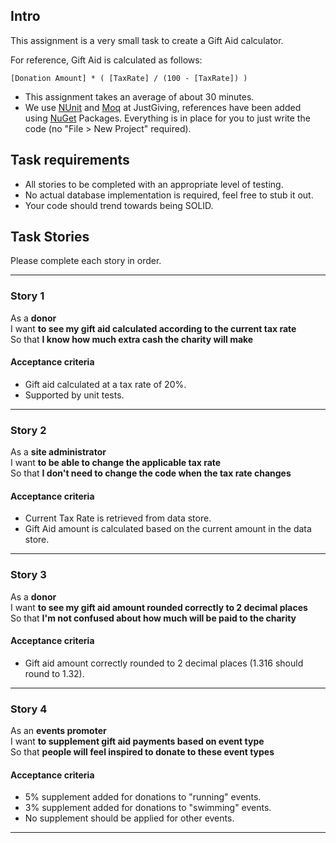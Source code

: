 ## Intro



This assignment is a very small task to create a Gift Aid calculator.

For reference, Gift Aid is calculated as follows:

`[Donation Amount] * ( [TaxRate] / (100 - [TaxRate]) )`

- This assignment takes an average of about 30 minutes.
- We use [NUnit](http://www.nunit.org) and [Moq](http://code.google.com/p/moq) at JustGiving, references have been added using [NuGet](http://nuget.codeplex.com/) Packages. Everything is in place for you to just write the code (no "File > New Project" required).

## Task requirements

- All stories to be completed with an appropriate level of testing.
- No actual database implementation is required, feel free to stub it out.
- Your code should trend towards being SOLID.


## Task Stories

Please complete each story in order.

---

### Story 1

As a **donor**  
I want **to see my gift aid calculated according to the current tax rate**  
So that **I know how much extra cash the charity will make**

#### Acceptance criteria

- Gift aid calculated at a tax rate of 20%.
- Supported by unit tests.

---

### Story 2

As a **site administrator**  
I want **to be able to change the applicable tax rate**  
So that **I don't need to change the code when the tax rate changes**

#### Acceptance criteria

- Current Tax Rate is retrieved from data store.
- Gift Aid amount is calculated based on the current amount in the data store.

---

### Story 3

As a **donor**  
I want **to see my gift aid amount rounded correctly to 2 decimal places**  
So that **I'm not confused about how much will be paid to the charity**

#### Acceptance criteria

- Gift aid amount correctly rounded to 2 decimal places (1.316 should round to 1.32).

---

### Story 4

As an **events promoter**  
I want **to supplement gift aid payments based on event type**  
So that **people will feel inspired to donate to these event types**

#### Acceptance criteria

- 5% supplement added for donations to "running" events.
- 3% supplement added for donations to "swimming" events.
- No supplement should be applied for other events.

---

